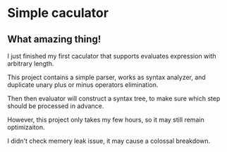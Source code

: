 # Simple caculator

## What amazing thing!

I just finished my first caculator that supports evaluates expression with arbitrary length.

This project contains a simple parser, works as syntax analyzer, and duplicate unary plus or minus operators elimination.

Then then evaluator will construct a syntax tree, to make sure which step should be processed in advance.

However, this project only takes my few hours, so it may still remain optimizaiton.

I didn't check memery leak issue, it may cause a colossal breakdown.
